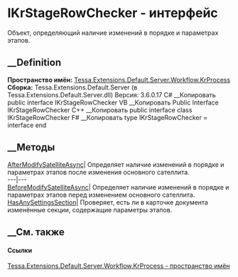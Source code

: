 # IKrStageRowChecker - интерфейс
Объект, определяющий наличие изменений в порядке и параметрах этапов.
## __Definition
 **Пространство имён:**
[Tessa.Extensions.Default.Server.Workflow.KrProcess](N_Tessa_Extensions_Default_Server_Workflow_KrProcess.htm)  
 **Сборка:** Tessa.Extensions.Default.Server (в
Tessa.Extensions.Default.Server.dll) Версия: 3.6.0.17
C# __Копировать
     public interface IKrStageRowChecker
VB __Копировать
     Public Interface IKrStageRowChecker
C++ __Копировать
     public interface class IKrStageRowChecker
F# __Копировать
     type IKrStageRowChecker = interface end
##  __Методы
[AfterModifySatelliteAsync](M_Tessa_Extensions_Default_Server_Workflow_KrProcess_IKrStageRowChecker_AfterModifySatelliteAsync.htm)|
Определяет наличие изменений в порядке и параметрах этапов после изменения
основного сателлита.  
---|---  
[BeforeModifySatelliteAsync](M_Tessa_Extensions_Default_Server_Workflow_KrProcess_IKrStageRowChecker_BeforeModifySatelliteAsync.htm)|
Определяет наличие изменений в порядке и параметрах этапов перед изменением
основного сателлита.  
[HasAnySettingsSection](M_Tessa_Extensions_Default_Server_Workflow_KrProcess_IKrStageRowChecker_HasAnySettingsSection.htm)|
Проверяет, есть ли в карточке документа изменённые секции, содержащие
параметры этапов.  
## __См. также
#### Ссылки
[Tessa.Extensions.Default.Server.Workflow.KrProcess - пространство
имён](N_Tessa_Extensions_Default_Server_Workflow_KrProcess.htm)
